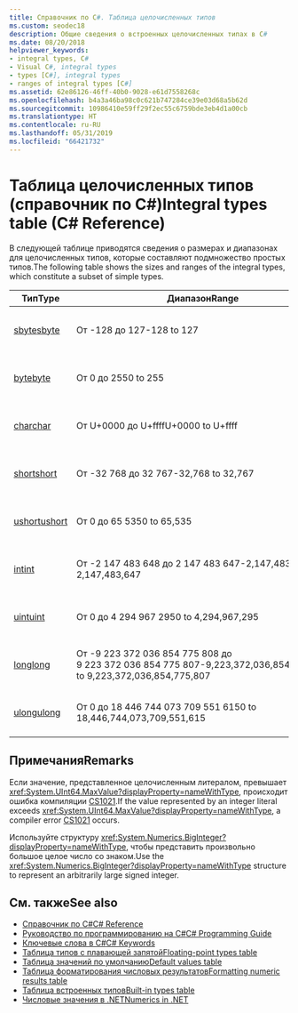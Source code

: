 ```yaml
---
title: Справочник по C#. Таблица целочисленных типов
ms.custom: seodec18
description: Общие сведения о встроенных целочисленных типах в C#
ms.date: 08/20/2018
helpviewer_keywords:
- integral types, C#
- Visual C#, integral types
- types [C#], integral types
- ranges of integral types [C#]
ms.assetid: 62e86126-46ff-40b0-9028-e61d7558268c
ms.openlocfilehash: b4a3a46ba98c0c621b747284ce39e03d68a5b62d
ms.sourcegitcommit: 10986410e59ff29f2ec55c6759bde3eb4d1a00cb
ms.translationtype: HT
ms.contentlocale: ru-RU
ms.lasthandoff: 05/31/2019
ms.locfileid: "66421732"
---
```

# <a name="integral-types-table-c-reference"></a><span data-ttu-id="85cc7-103">Таблица целочисленных типов (справочник по C#)</span><span class="sxs-lookup"><span data-stu-id="85cc7-103">Integral types table (C# Reference)</span></span>

<span data-ttu-id="85cc7-104">В следующей таблице приводятся сведения о размерах и диапазонах для целочисленных типов, которые составляют подмножество простых типов.</span><span class="sxs-lookup"><span data-stu-id="85cc7-104">The following table shows the sizes and ranges of the integral types, which constitute a subset of simple types.</span></span>  
  
|<span data-ttu-id="85cc7-105">Тип</span><span class="sxs-lookup"><span data-stu-id="85cc7-105">Type</span></span>|<span data-ttu-id="85cc7-106">Диапазон</span><span class="sxs-lookup"><span data-stu-id="85cc7-106">Range</span></span>|<span data-ttu-id="85cc7-107">Размер</span><span class="sxs-lookup"><span data-stu-id="85cc7-107">Size</span></span>|  
|----------|-----------|----------|  
|[<span data-ttu-id="85cc7-108">sbyte</span><span class="sxs-lookup"><span data-stu-id="85cc7-108">sbyte</span></span>](sbyte.md)|<span data-ttu-id="85cc7-109">От -128 до 127</span><span class="sxs-lookup"><span data-stu-id="85cc7-109">-128 to 127</span></span>|<span data-ttu-id="85cc7-110">8-разрядное целое число со знаком</span><span class="sxs-lookup"><span data-stu-id="85cc7-110">Signed 8-bit integer</span></span>|  
|[<span data-ttu-id="85cc7-111">byte</span><span class="sxs-lookup"><span data-stu-id="85cc7-111">byte</span></span>](byte.md)|<span data-ttu-id="85cc7-112">От 0 до 255</span><span class="sxs-lookup"><span data-stu-id="85cc7-112">0 to 255</span></span>|<span data-ttu-id="85cc7-113">8-разрядное целое число без знака</span><span class="sxs-lookup"><span data-stu-id="85cc7-113">Unsigned 8-bit integer</span></span>|  
|[<span data-ttu-id="85cc7-114">char</span><span class="sxs-lookup"><span data-stu-id="85cc7-114">char</span></span>](char.md)|<span data-ttu-id="85cc7-115">От U+0000 до U+ffff</span><span class="sxs-lookup"><span data-stu-id="85cc7-115">U+0000 to U+ffff</span></span>|<span data-ttu-id="85cc7-116">Символ Юникода (16-разрядный)</span><span class="sxs-lookup"><span data-stu-id="85cc7-116">Unicode 16-bit character</span></span>|  
|[<span data-ttu-id="85cc7-117">short</span><span class="sxs-lookup"><span data-stu-id="85cc7-117">short</span></span>](short.md)|<span data-ttu-id="85cc7-118">От -32 768 до 32 767</span><span class="sxs-lookup"><span data-stu-id="85cc7-118">-32,768 to 32,767</span></span>|<span data-ttu-id="85cc7-119">16-разрядное целое число со знаком</span><span class="sxs-lookup"><span data-stu-id="85cc7-119">Signed 16-bit integer</span></span>|  
|[<span data-ttu-id="85cc7-120">ushort</span><span class="sxs-lookup"><span data-stu-id="85cc7-120">ushort</span></span>](ushort.md)|<span data-ttu-id="85cc7-121">От 0 до 65 535</span><span class="sxs-lookup"><span data-stu-id="85cc7-121">0 to 65,535</span></span>|<span data-ttu-id="85cc7-122">16-разрядное целое число без знака</span><span class="sxs-lookup"><span data-stu-id="85cc7-122">Unsigned 16-bit integer</span></span>|  
|[<span data-ttu-id="85cc7-123">int</span><span class="sxs-lookup"><span data-stu-id="85cc7-123">int</span></span>](int.md)|<span data-ttu-id="85cc7-124">От -2 147 483 648 до 2 147 483 647</span><span class="sxs-lookup"><span data-stu-id="85cc7-124">-2,147,483,648 to 2,147,483,647</span></span>|<span data-ttu-id="85cc7-125">32-разрядное целое число со знаком</span><span class="sxs-lookup"><span data-stu-id="85cc7-125">Signed 32-bit integer</span></span>|  
|[<span data-ttu-id="85cc7-126">uint</span><span class="sxs-lookup"><span data-stu-id="85cc7-126">uint</span></span>](uint.md)|<span data-ttu-id="85cc7-127">От 0 до 4 294 967 295</span><span class="sxs-lookup"><span data-stu-id="85cc7-127">0 to 4,294,967,295</span></span>|<span data-ttu-id="85cc7-128">32-разрядное целое число без знака</span><span class="sxs-lookup"><span data-stu-id="85cc7-128">Unsigned 32-bit integer</span></span>|  
|[<span data-ttu-id="85cc7-129">long</span><span class="sxs-lookup"><span data-stu-id="85cc7-129">long</span></span>](long.md)|<span data-ttu-id="85cc7-130">От -9 223 372 036 854 775 808 до 9 223 372 036 854 775 807</span><span class="sxs-lookup"><span data-stu-id="85cc7-130">-9,223,372,036,854,775,808 to 9,223,372,036,854,775,807</span></span>|<span data-ttu-id="85cc7-131">64-разрядное целое число со знаком</span><span class="sxs-lookup"><span data-stu-id="85cc7-131">Signed 64-bit integer</span></span>|  
|[<span data-ttu-id="85cc7-132">ulong</span><span class="sxs-lookup"><span data-stu-id="85cc7-132">ulong</span></span>](ulong.md)|<span data-ttu-id="85cc7-133">От 0 до 18 446 744 073 709 551 615</span><span class="sxs-lookup"><span data-stu-id="85cc7-133">0 to 18,446,744,073,709,551,615</span></span>|<span data-ttu-id="85cc7-134">64-разрядное целое число без знака</span><span class="sxs-lookup"><span data-stu-id="85cc7-134">Unsigned 64-bit integer</span></span>|  

## <a name="remarks"></a><span data-ttu-id="85cc7-135">Примечания</span><span class="sxs-lookup"><span data-stu-id="85cc7-135">Remarks</span></span>
  
<span data-ttu-id="85cc7-136">Если значение, представленное целочисленным литералом, превышает <xref:System.UInt64.MaxValue?displayProperty=nameWithType>, происходит ошибка компиляции [CS1021](../../misc/cs1021.md).</span><span class="sxs-lookup"><span data-stu-id="85cc7-136">If the value represented by an integer literal exceeds <xref:System.UInt64.MaxValue?displayProperty=nameWithType>, a compiler error [CS1021](../../misc/cs1021.md) occurs.</span></span>

<span data-ttu-id="85cc7-137">Используйте структуру <xref:System.Numerics.BigInteger?displayProperty=nameWithType>, чтобы представить произвольно большое целое число со знаком.</span><span class="sxs-lookup"><span data-stu-id="85cc7-137">Use the <xref:System.Numerics.BigInteger?displayProperty=nameWithType> structure to represent an arbitrarily large signed integer.</span></span>
  
## <a name="see-also"></a><span data-ttu-id="85cc7-138">См. также</span><span class="sxs-lookup"><span data-stu-id="85cc7-138">See also</span></span>

- [<span data-ttu-id="85cc7-139">Справочник по C#</span><span class="sxs-lookup"><span data-stu-id="85cc7-139">C# Reference</span></span>](../index.md)
- [<span data-ttu-id="85cc7-140">Руководство по программированию на C#</span><span class="sxs-lookup"><span data-stu-id="85cc7-140">C# Programming Guide</span></span>](../../programming-guide/index.md)
- [<span data-ttu-id="85cc7-141">Ключевые слова в C#</span><span class="sxs-lookup"><span data-stu-id="85cc7-141">C# Keywords</span></span>](index.md)
- [<span data-ttu-id="85cc7-142">Таблица типов с плавающей запятой</span><span class="sxs-lookup"><span data-stu-id="85cc7-142">Floating-point types table</span></span>](floating-point-types-table.md)
- [<span data-ttu-id="85cc7-143">Таблица значений по умолчанию</span><span class="sxs-lookup"><span data-stu-id="85cc7-143">Default values table</span></span>](default-values-table.md)
- [<span data-ttu-id="85cc7-144">Таблица форматирования числовых результатов</span><span class="sxs-lookup"><span data-stu-id="85cc7-144">Formatting numeric results table</span></span>](formatting-numeric-results-table.md)
- [<span data-ttu-id="85cc7-145">Таблица встроенных типов</span><span class="sxs-lookup"><span data-stu-id="85cc7-145">Built-in types table</span></span>](built-in-types-table.md)
- [<span data-ttu-id="85cc7-146">Числовые значения в .NET</span><span class="sxs-lookup"><span data-stu-id="85cc7-146">Numerics in .NET</span></span>](../../../standard/numerics.md)
